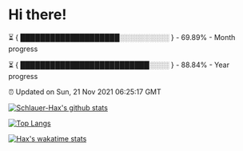 # Hi there!

⏳ { ████████████████████░░░░░░░░░░ } - 69.89% - Month progress

⏳ { ██████████████████████████░░░░ } - 88.84% - Year progress

⏰ Updated on Sun, 21 Nov 2021 06:25:17 GMT


[![Schlauer-Hax's github stats](https://github-readme-stats.vercel.app/api?username=Schlauer-Hax&show_icons=true&theme=dark&count_private=true)](https://github.com/Schlauer-Hax)


[![Top Langs](https://github-readme-stats.vercel.app/api/top-langs/?username=Schlauer-Hax&layout=compact&theme=dark)](https://github.com/Schlauer-Hax?tab=repositories)


[![Hax's wakatime stats](https://github-readme-stats.vercel.app/api/wakatime?username=Hax&theme=dark)](https://wakatime.com/@Hax)

